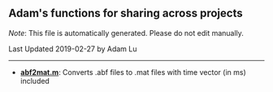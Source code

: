 ## Adam's functions for sharing across projects

*Note*: This file is automatically generated.  Please do not edit manually.

Last Updated 2019-02-27 by Adam Lu

***

- [**abf2mat.m**](https://github.com/blabuva/Adams_Functions/blob/master/abf2mat.m): Converts .abf files to .mat files with time vector (in ms) included
